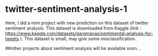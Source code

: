 # twitter-sentiment-analysis-1
Here, I did a mini project with new prediction on this dataset of twitter sentiment analysis. This dataset is downloaded from Kaggle (link : https://www.kaggle.com/datasets/gargmanas/sentimental-analysis-for-tweets ). This dataset is small, may give some misclassification.

##other projects about sentiment analysis will be available soon...
